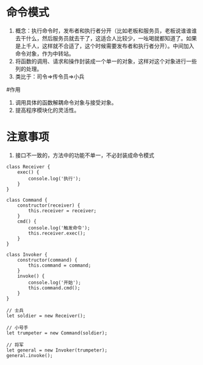 # 命令模式
1. 概念：执行命令时，发布者和执行者分开（比如老板和服务员，老板说谁谁谁去干什么，然后服务员就去干了，这适合人比较少，一吆喝就都知道了。如果是上千人，这样就不合适了，这个时候需要发布者和执行者分开）。中间加入命令对象，作为中转站。
2. 将函数的调用、请求和操作封装成一个单一的对象，这样对这个对象进行一些列的处理。
3. 类比于：司令=>传令员=>小兵

#作用
1. 调用具体的函数解耦命令对象与接受对象。
2. 提高程序模块化的灵活性。

# 注意事项
1. 接口不一致的，方法中的功能不单一，不必封装成命令模式

```
class Receiver {
    exec() {
        console.log('执行');
    }
}

class Command {
    constructor(receiver) {
        this.receiver = receiver;
    }
    cmd() {
        console.log('触发命令');
        this.receiver.exec();
    }
}

class Invoker {
    constructor(command) {
        this.command = command;
    }
    invoke() {
        console.log('开始');
        this.command.cmd();
    }
}

// 士兵
let soldier = new Receiver();

// 小号手
let trumpeter = new Command(soldier);

// 将军
let general = new Invoker(trumpeter);
general.invoke();
```